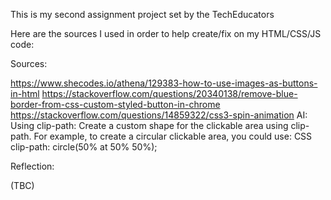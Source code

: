 This is my second assignment project set by the TechEducators

Here are the sources I used in order to help create/fix on my HTML/CSS/JS code:

Sources:

https://www.shecodes.io/athena/129383-how-to-use-images-as-buttons-in-html
https://stackoverflow.com/questions/20340138/remove-blue-border-from-css-custom-styled-button-in-chrome
https://stackoverflow.com/questions/14859322/css3-spin-animation
AI:
Using clip-path:
Create a custom shape for the clickable area using clip-path.
For example, to create a circular clickable area, you could use:
CSS
clip-path: circle(50% at 50% 50%);

Reflection:

(TBC)
